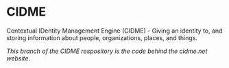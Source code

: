 # CIDME
Contextual IDentity Management Engine (CIDME) - Giving an identity to, and storing information about people, organizations, places, and things.

*This branch of the CIDME respository is the code behind the cidme.net website.*
